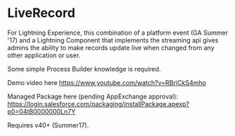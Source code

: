 # LiveRecord

For Lightning Experience, this combination of a platform event (GA Summer '17) and a Lightning Component that implements the streaming api gives admins the ability to make records update live when changed from any other application or user.

Some simple Process Builder knowledge is required.

Demo video here https://www.youtube.com/watch?v=RBriCkS4mho

Managed Package here (pending AppExchange approval):
https://login.salesforce.com/packaging/installPackage.apexp?p0=04tB0000000Ln7Y



Requires v40+ (Summer17).